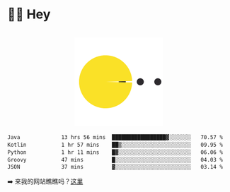 
# 👋🏻 Hey
<div align="center">
	<br>
	<img src="https://raw.githubusercontent.com/Aniket965/Aniket965/master/pacman.svg?sanitize=true" width="200" height="200">
	<br>
</div>

<!--START_SECTION:waka-->

```txt
Java             13 hrs 56 mins  █████████████████▓░░░░░░░   70.57 %
Kotlin           1 hr 57 mins    ██▒░░░░░░░░░░░░░░░░░░░░░░   09.95 %
Python           1 hr 11 mins    █▓░░░░░░░░░░░░░░░░░░░░░░░   06.06 %
Groovy           47 mins         █░░░░░░░░░░░░░░░░░░░░░░░░   04.03 %
JSON             37 mins         ▓░░░░░░░░░░░░░░░░░░░░░░░░   03.14 %
```

<!--END_SECTION:waka-->

 ➡️  来我的网站瞧瞧吗？[这里](https://www.shaolongfei.com)
